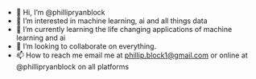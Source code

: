 - 👋 Hi, I’m @phillipryanblock
- 👀 I’m interested in machine learning, ai and all things data
- 🌱 I’m currently learning the life changing applications of machine learning and ai
- 💞️ I’m looking to collaborate on everything.
- 📫 How to reach me email me at phillip.block1@gmail.com or online at @phillipryanblock on all platforms

<!---
phillipryanblock/phillipryanblock is a ✨ special ✨ repository because its `README.md` (this file) appears on your GitHub profile.
You can click the Preview link to take a look at your changes.
--->
